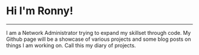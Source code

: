 # Hi I'm Ronny!
---
I am a Network Administrator trying to expand my skillset through code. My Github page will be a showcase of various projects and some blog posts on things I am working on. Call this my diary of projects.
